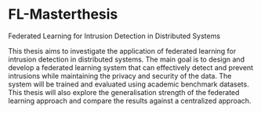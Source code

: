 # FL-Masterthesis
Federated Learning for Intrusion Detection in Distributed Systems

This thesis aims to investigate the application of federated learning for intrusion detection in distributed systems. The main goal is to design and develop a federated learning system that can effectively detect and prevent intrusions while maintaining the privacy and security of the data. The system will be trained and evaluated using academic benchmark datasets. This thesis will also explore the generalisation strength of the federated learning approach and compare the results against a centralized approach.

